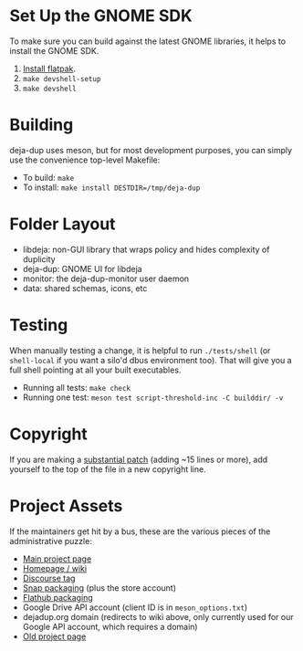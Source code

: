 <!--
SPDX-License-Identifier: CC-BY-SA-4.0
SPDX-FileCopyrightText: Michael Terry
-->

# Set Up the GNOME SDK

To make sure you can build against the latest GNOME libraries, it helps to install the GNOME SDK.

1. [Install flatpak](https://flatpak.org/setup/).
1. `make devshell-setup`
1. `make devshell`

# Building

deja-dup uses meson, but for most development purposes, you can simply use the convenience top-level Makefile:
 * To build: `make`
 * To install: `make install DESTDIR=/tmp/deja-dup`

# Folder Layout
 * libdeja: non-GUI library that wraps policy and hides complexity of duplicity
 * deja-dup: GNOME UI for libdeja
 * monitor: the deja-dup-monitor user daemon
 * data: shared schemas, icons, etc

# Testing

When manually testing a change, it is helpful to run `./tests/shell` (or `shell-local` if you want a silo'd dbus environment too).
That will give you a full shell pointing at all your built executables.

* Running all tests: `make check`
* Running one test: `meson test script-threshold-inc -C builddir/ -v`

# Copyright

If you are making a [substantial patch](https://www.gnu.org/prep/maintain/html_node/Legally-Significant.html) (adding ~15 lines or more), add yourself to the top of the file in a new copyright line.

# Project Assets

If the maintainers get hit by a bus, these are the various pieces of the administrative puzzle:

* [Main project page](https://gitlab.gnome.org/World/deja-dup)
* [Homepage / wiki](https://wiki.gnome.org/Apps/DejaDup)
* [Discourse tag](https://discourse.gnome.org/tag/deja-dup)
* [Snap packaging](https://github.com/deja-dup/snap) (plus the store account)
* [Flathub packaging](https://github.com/flathub/org.gnome.DejaDup)
* Google Drive API account (client ID is in `meson_options.txt`)
* dejadup.org domain (redirects to wiki above, only currently used for our Google API account, which requires a domain)
* [Old project page](https://launchpad.net/deja-dup)
